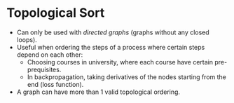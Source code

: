 # Topological Sort
- Can only be used with *directed graphs* (graphs without any closed loops).
- Useful when ordering the steps of a process where certain steps depend on each other:
    - Choosing courses in university, where each course have certain pre-prequisites.
    - In backpropagation, taking derivatives of the nodes starting from the end (loss function).
- A graph can have more than 1 valid topological ordering.